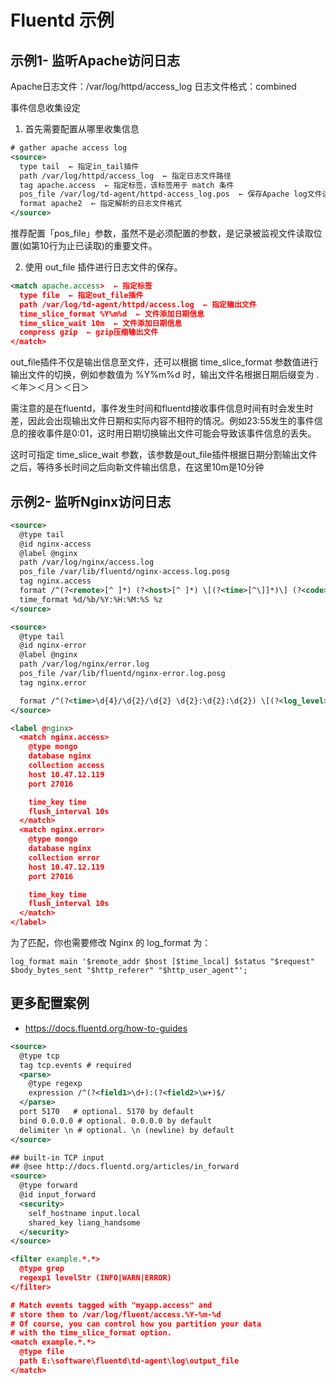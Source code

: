 # Fluentd 示例

## 示例1- 监听Apache访问日志

Apache日志文件：/var/log/httpd/access_log
日志文件格式：combined

事件信息收集设定

1. 首先需要配置从哪里收集信息

``` xml
# gather apache access log
<source>
  type tail  ← 指定in_tail插件
  path /var/log/httpd/access_log  ← 指定日志文件路径
  tag apache.access  ← 指定标签，该标签用于 match 条件
  pos_file /var/log/td-agent/httpd-access_log.pos  ← 保存Apache log文件读取位置信息
  format apache2  ← 指定解析的日志文件格式
</source>
```

推荐配置「pos_file」参数，虽然不是必须配置的参数，是记录被监视文件读取位置(如第10行为止已读取)的重要文件。

2. 使用 out_file 插件进行日志文件的保存。

``` xml
<match apache.access>  ← 指定标签
  type file  ← 指定out_file插件
  path /var/log/td-agent/httpd/access.log  ← 指定输出文件
  time_slice_format %Y%m%d  ← 文件添加日期信息
  time_slice_wait 10m  ← 文件添加日期信息
  compress gzip  ← gzip压缩输出文件
</match>
```

out_file插件不仅是输出信息至文件，还可以根据 time_slice_format 参数值进行输出文件的切换，例如参数值为 %Y%m%d 时，输出文件名根据日期后缀变为 .＜年＞＜月＞＜日＞

需注意的是在fluentd，事件发生时间和fluentd接收事件信息时间有时会发生时差，因此会出现输出文件日期和实际内容不相符的情况。例如23:55发生的事件信息的接收事件是0:01，这时用日期切换输出文件可能会导致该事件信息的丢失。

这时可指定 time_slice_wait 参数，该参数是out_file插件根据日期分割输出文件之后，等待多长时间之后向新文件输出信息，在这里10m是10分钟

## 示例2- 监听Nginx访问日志

``` xml
<source>
  @type tail
  @id nginx-access
  @label @nginx
  path /var/log/nginx/access.log
  pos_file /var/lib/fluentd/nginx-access.log.posg
  tag nginx.access
  format /^(?<remote>[^ ]*) (?<host>[^ ]*) \[(?<time>[^\]]*)\] (?<code>[^ ]*) "(?<method>\S+)(?: +(?<path>[^\"]*) +\S*)?" (?<size>[^ ]*)(?: "(?<referer>[^\"]*)" "(?<agent>[^\"]*)")?$/
  time_format %d/%b/%Y:%H:%M:%S %z
</source>

<source>
  @type tail
  @id nginx-error
  @label @nginx
  path /var/log/nginx/error.log
  pos_file /var/lib/fluentd/nginx-error.log.posg
  tag nginx.error

  format /^(?<time>\d{4}/\d{2}/\d{2} \d{2}:\d{2}:\d{2}) \[(?<log_level>\w+)\] (?<pid>\d+).(?<tid>\d+): (?<message>.*)$/
</source>

<label @nginx>
  <match nginx.access>
    @type mongo
    database nginx
    collection access
    host 10.47.12.119
    port 27016

    time_key time
    flush_interval 10s
  </match>
  <match nginx.error>
    @type mongo
    database nginx
    collection error
    host 10.47.12.119
    port 27016

    time_key time
    flush_interval 10s
  </match>
</label>

```

为了匹配，你也需要修改 Nginx 的 log_format 为：

` log_format main '$remote_addr $host [$time_local] $status "$request" $body_bytes_sent "$http_referer" "$http_user_agent"'; `

## 更多配置案例

- <https://docs.fluentd.org/how-to-guides>

``` xml
<source>
  @type tcp
  tag tcp.events # required
  <parse>
    @type regexp
    expression /^(?<field1>\d+):(?<field2>\w+)$/
  </parse>
  port 5170   # optional. 5170 by default
  bind 0.0.0.0 # optional. 0.0.0.0 by default
  delimiter \n # optional. \n (newline) by default
</source>

## built-in TCP input
## @see http://docs.fluentd.org/articles/in_forward
<source>
  @type forward
  @id input_forward
  <security>
    self_hostname input.local
    shared_key liang_handsome
  </security>
</source>

<filter example.*.*>
  @type grep
  regexp1 levelStr (INFO|WARN|ERROR)
</filter>

# Match events tagged with "myapp.access" and
# store them to /var/log/fluent/access.%Y-%m-%d
# Of course, you can control how you partition your data
# with the time_slice_format option.
<match example.*.*>
  @type file
  path E:\software\fluentd\td-agent\log\output_file
</match>

```
